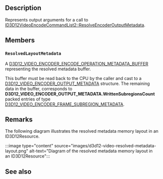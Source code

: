 ## Description

Represents output arguments for a call to [ID3D12VideoEncodeCommandList2::ResolveEncoderOutputMetadata](https://learn.microsoft.com/windows/win32/api/d3d12video/nf-d3d12video-id3d12videoencodecommandlist2-resolveencoderoutputmetadata).

## Members

### `ResolvedLayoutMetadata`

A [D3D12_VIDEO_ENCODER_ENCODE_OPERATION_METADATA_BUFFER](https://learn.microsoft.com/windows/win32/api/d3d12video/ns-d3d12video-d3d12_video_encoder_encode_operation_metadata_buffer) representing the resolved metadata buffer.

This buffer must be read back to the CPU by the caller and cast to a [D3D12_VIDEO_ENCODER_OUTPUT_METADATA](https://learn.microsoft.com/windows/win32/api/d3d12video/ns-d3d12video-d3d12_video_encoder_output_metadata) structure. The remaining data in the buffer, corresponds to **D3D12_VIDEO_ENCODER_OUTPUT_METADATA.WrittenSubregionsCount** packed entries of type [D3D12_VIDEO_ENCODER_FRAME_SUBREGION_METADATA](https://learn.microsoft.com/windows/win32/api/d3d12video/ns-d3d12video-d3d12_video_encoder_frame_subregion_metadata).

## Remarks

The following diagram illustrates the resolved metadata memory layout in an ID3D12Resource.

:::image type="content" source="images/d3d12-video-resolved-metadata-layout.png" alt-text="Diagram of the resolved metadata memory layout in an ID3D12Resource":::

## See also